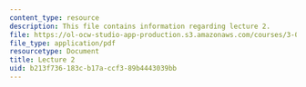 ```yaml
---
content_type: resource
description: This file contains information regarding lecture 2.
file: https://ol-ocw-studio-app-production.s3.amazonaws.com/courses/3-024-electronic-optical-and-magnetic-properties-of-materials-spring-2013/b213f736183cb17accf389b4443039bb_MIT3_024S13_2012lec2.pdf
file_type: application/pdf
resourcetype: Document
title: Lecture 2
uid: b213f736-183c-b17a-ccf3-89b4443039bb
---
```


